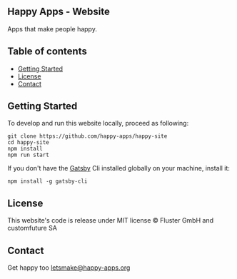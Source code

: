 ## Happy Apps - Website

Apps that make people happy.

## Table of contents

- [Getting Started](#getting-started)
- [License](#license)
- [Contact](#contact)

## Getting Started

To develop and run this website locally, proceed as following:

```
git clone https://github.com/happy-apps/happy-site
cd happy-site
npm install
npm run start
```

If you don't have the [Gatsby] Cli installed globally on your machine, install it:

```
npm install -g gatsby-cli
```

## License

This website's code is release under MIT license © Fluster GmbH and customfuture SA

## Contact

Get happy too [letsmake@happy-apps.org](mailto:letsmake@happy-apps.org)

[gatsby]: https://www.gatsbyjs.org/

